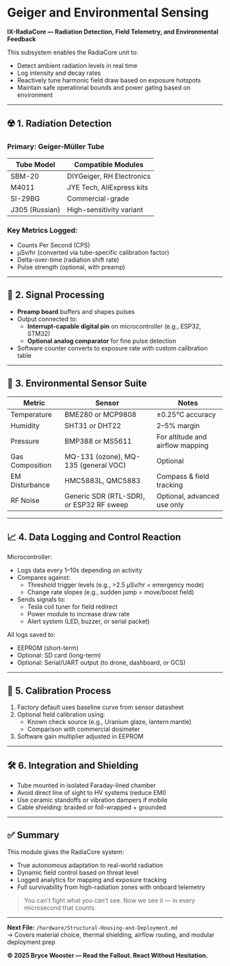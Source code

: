 # Geiger and Environmental Sensing  
**IX-RadiaCore — Radiation Detection, Field Telemetry, and Environmental Feedback**

This subsystem enables the RadiaCore unit to:
- Detect ambient radiation levels in real time  
- Log intensity and decay rates  
- Reactively tune harmonic field draw based on exposure hotspots  
- Maintain safe operational bounds and power gating based on environment

---

## ☢️ 1. Radiation Detection

### Primary: Geiger-Müller Tube

| Tube Model | Compatible Modules |
|------------|---------------------|
| SBM-20 | DIYGeiger, RH Electronics |
| M4011 | JYE Tech, AliExpress kits |
| SI-29BG | Commercial-grade |  
| J305 (Russian) | High-sensitivity variant |

### Key Metrics Logged:
- Counts Per Second (CPS)  
- μSv/hr (converted via tube-specific calibration factor)  
- Delta-over-time (radiation shift rate)  
- Pulse strength (optional, with preamp)

---

## 🔌 2. Signal Processing

- **Preamp board** buffers and shapes pulses  
- Output connected to:
  - **Interrupt-capable digital pin** on microcontroller (e.g., ESP32, STM32)  
  - **Optional analog comparator** for fine pulse detection  
- Software counter converts to exposure rate with custom calibration table

---

## 🧠 3. Environmental Sensor Suite

| Metric | Sensor | Notes |
|--------|--------|-------|
| Temperature | BME280 or MCP9808 | ±0.25°C accuracy |
| Humidity | SHT31 or DHT22 | 2–5% margin |
| Pressure | BMP388 or MS5611 | For altitude and airflow mapping |
| Gas Composition | MQ-131 (ozone), MQ-135 (general VOC) | Optional |
| EM Disturbance | HMC5883L, QMC5883 | Compass & field tracking |
| RF Noise | Generic SDR (RTL-SDR), or ESP32 RF sweep | Optional, advanced use only |

---

## 📈 4. Data Logging and Control Reaction

Microcontroller:
- Logs data every 1–10s depending on activity  
- Compares against:
  - Threshold trigger levels (e.g., >2.5 μSv/hr = emergency mode)  
  - Change rate slopes (e.g., sudden jump = move/boost field)  
- Sends signals to:
  - Tesla coil tuner for field redirect  
  - Power module to increase draw rate  
  - Alert system (LED, buzzer, or serial packet)

All logs saved to:
- EEPROM (short-term)  
- Optional: SD card (long-term)  
- Optional: Serial/UART output (to drone, dashboard, or GCS)

---

## 🧪 5. Calibration Process

1. Factory default uses baseline curve from sensor datasheet  
2. Optional field calibration using:
   - Known check source (e.g., Uranium glaze, lantern mantle)  
   - Comparison with commercial dosimeter  
3. Software gain multiplier adjusted in EEPROM

---

## 🛠️ 6. Integration and Shielding

- Tube mounted in isolated Faraday-lined chamber  
- Avoid direct line of sight to HV systems (reduce EMI)  
- Use ceramic standoffs or vibration dampers if mobile  
- Cable shielding: braided or foil-wrapped + grounded

---

## ✅ Summary

This module gives the RadiaCore system:
- True autonomous adaptation to real-world radiation  
- Dynamic field control based on threat level  
- Logged analytics for mapping and exposure tracking  
- Full survivability from high-radiation zones with onboard telemetry

> You can’t fight what you can’t see. Now we see it — in every microsecond that counts.

---

**Next File:** `/hardware/Structural-Housing-and-Deployment.md`  
→ Covers material choice, thermal shielding, airflow routing, and modular deployment prep

**© 2025 Bryce Wooster — Read the Fallout. React Without Hesitation.**
